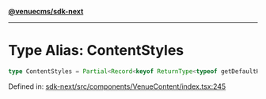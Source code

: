 [**@venuecms/sdk-next**](../Index.md)

***

# Type Alias: ContentStyles

```ts
type ContentStyles = Partial<Record<keyof ReturnType<typeof getDefaultHandlers>, string>>;
```

Defined in: [sdk-next/src/components/VenueContent/index.tsx:245](https://github.com/venuecms/sdk/blob/9df621babf2d64de41bd45733e16986e94017e8a/packages/sdk-next/src/components/VenueContent/index.tsx#L245)
